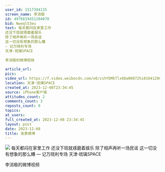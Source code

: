 ```yaml
---
user_id: 1517394135
screen_name: 李消极
id: 4976819451204070
bid: Nweql53eu
text: 每天都闷在家里工作
还没下班就琢磨着娱乐
除了相声再听一场民谣
这一切没有想象的那么糟
— 记万晓利专场 
天津·琉璃SPACE
 
李消极的微博视频
 
article_url: 
pics: 
video_url: https://f.video.weibocdn.com/o0/zshYDMkTlx08aN9072hi01041200dypI0E010.mp4?label=mp4_720p&template=1292x720.25.0&ori=0&ps=1CwnkDw1GXwCQx&Expires=1735251393&ssig=5pnfmEqXqj&KID=unistore,video
location: 天津·琉璃SPACE
created_at: 2023-12-08T23:34:45
source: iPhone客户端
attitudes_count: 2
comments_count: 3
reposts_count: 0
topics: 
at_users: 
full_created_at: 2023-12-08 23:34:45
layout: post
date: 2023-12-08
title: 发表微博
---
```


![](https://image.baidu.com/search/down?url=)
每天都闷在家里工作
还没下班就琢磨着娱乐
除了相声再听一场民谣
这一切没有想象的那么糟
— 记万晓利专场 
天津·琉璃SPACE
 
李消极的微博视频
 
